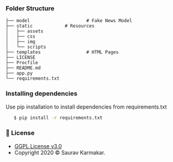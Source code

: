 
### Folder Structure

	├── model                     # Fake News Model
	├── static		      # Resources
	│   ├── assets
	│   ├── css 
	│   ├── img
	│   └── scripts
	├── templates                 # HTML Pages           
	├── LICENSE
	├── Procfile  
	├── README.md
	├── app.py
	└── requirements.txt

### Installing dependencies

Use pip installation to install dependencies from requirements.txt 
 ```bash
    $ pip install -r requirements.txt
 ```

### :pencil: License

- [GGPL License v3.0](https://github.com/thesauravkarmakar/Fake-News-Detection/blob/master/LICENSE) 
- Copyright 2020 :copyright: Saurav Karmakar.

